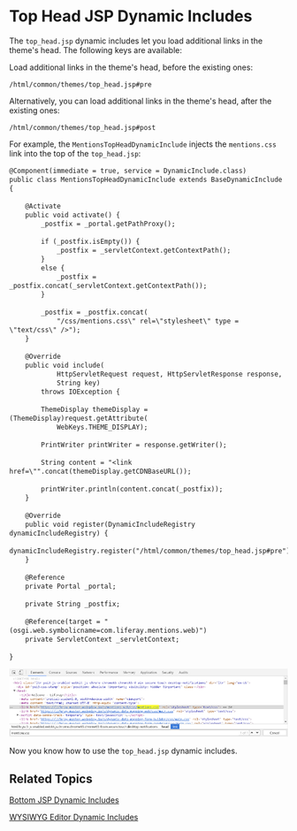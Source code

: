 # Top Head JSP Dynamic Includes

The `top_head.jsp` dynamic includes let you load additional links in the theme's 
head. The following keys are available:

Load additional links in the theme's head, before the existing ones:

    /html/common/themes/top_head.jsp#pre

Alternatively, you can load additional links in the theme's head, after the 
existing ones:

    /html/common/themes/top_head.jsp#post

For example, the `MentionsTopHeadDynamicInclude` injects the `mentions.css` 
link into the top of the `top_head.jsp`:

    @Component(immediate = true, service = DynamicInclude.class)
    public class MentionsTopHeadDynamicInclude extends BaseDynamicInclude {

    	@Activate
    	public void activate() {
    		_postfix = _portal.getPathProxy();

    		if (_postfix.isEmpty()) {
    			_postfix = _servletContext.getContextPath();
    		}
    		else {
    			_postfix = _postfix.concat(_servletContext.getContextPath());
    		}

    		_postfix = _postfix.concat(
    			"/css/mentions.css\" rel=\"stylesheet\" type = \"text/css\" />");
    	}

    	@Override
    	public void include(
    			HttpServletRequest request, HttpServletResponse response,
    			String key)
    		throws IOException {

    		ThemeDisplay themeDisplay = (ThemeDisplay)request.getAttribute(
    			WebKeys.THEME_DISPLAY);

    		PrintWriter printWriter = response.getWriter();

    		String content = "<link href=\"".concat(themeDisplay.getCDNBaseURL());

    		printWriter.println(content.concat(_postfix));
    	}

    	@Override
    	public void register(DynamicIncludeRegistry dynamicIncludeRegistry) {
    		dynamicIncludeRegistry.register("/html/common/themes/top_head.jsp#pre");
    	}

    	@Reference
    	private Portal _portal;

    	private String _postfix;

    	@Reference(target = "(osgi.web.symbolicname=com.liferay.mentions.web)")
    	private ServletContext _servletContext;

    }
    
![Figure 1: The top_head pre key loads additional CSS and HTML resources in the head of the theme.](../../../images/dynamic-include-top-head-pre-mentions-css.png)    

Now you know how to use the `top_head.jsp` dynamic includes.

## Related Topics

[Bottom JSP Dynamic Includes](develop/tutorials/-/knowledge_base/7-1/bottom-jsp-dynamic-includes)

[WYSIWYG Editor Dynamic Includes](develop/tutorials/-/knowledge_base/7-1/wysiwyg-editor-dynamic-includes)
